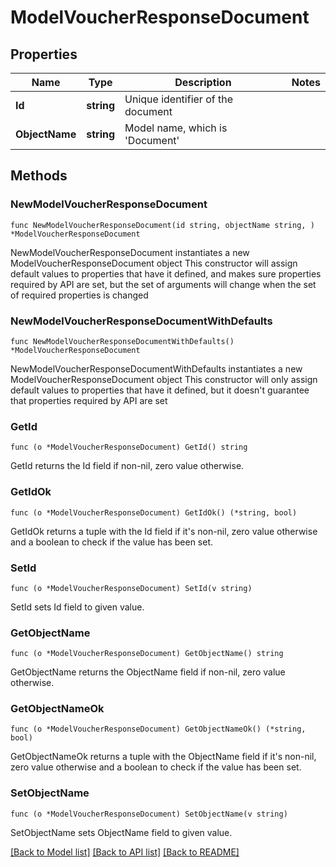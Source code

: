 # ModelVoucherResponseDocument

## Properties

Name | Type | Description | Notes
------------ | ------------- | ------------- | -------------
**Id** | **string** | Unique identifier of the document | 
**ObjectName** | **string** | Model name, which is &#39;Document&#39; | 

## Methods

### NewModelVoucherResponseDocument

`func NewModelVoucherResponseDocument(id string, objectName string, ) *ModelVoucherResponseDocument`

NewModelVoucherResponseDocument instantiates a new ModelVoucherResponseDocument object
This constructor will assign default values to properties that have it defined,
and makes sure properties required by API are set, but the set of arguments
will change when the set of required properties is changed

### NewModelVoucherResponseDocumentWithDefaults

`func NewModelVoucherResponseDocumentWithDefaults() *ModelVoucherResponseDocument`

NewModelVoucherResponseDocumentWithDefaults instantiates a new ModelVoucherResponseDocument object
This constructor will only assign default values to properties that have it defined,
but it doesn't guarantee that properties required by API are set

### GetId

`func (o *ModelVoucherResponseDocument) GetId() string`

GetId returns the Id field if non-nil, zero value otherwise.

### GetIdOk

`func (o *ModelVoucherResponseDocument) GetIdOk() (*string, bool)`

GetIdOk returns a tuple with the Id field if it's non-nil, zero value otherwise
and a boolean to check if the value has been set.

### SetId

`func (o *ModelVoucherResponseDocument) SetId(v string)`

SetId sets Id field to given value.


### GetObjectName

`func (o *ModelVoucherResponseDocument) GetObjectName() string`

GetObjectName returns the ObjectName field if non-nil, zero value otherwise.

### GetObjectNameOk

`func (o *ModelVoucherResponseDocument) GetObjectNameOk() (*string, bool)`

GetObjectNameOk returns a tuple with the ObjectName field if it's non-nil, zero value otherwise
and a boolean to check if the value has been set.

### SetObjectName

`func (o *ModelVoucherResponseDocument) SetObjectName(v string)`

SetObjectName sets ObjectName field to given value.



[[Back to Model list]](../README.md#documentation-for-models) [[Back to API list]](../README.md#documentation-for-api-endpoints) [[Back to README]](../README.md)


